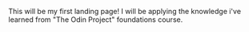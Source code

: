 This will be my first landing page! I will be applying the knowledge i've learned from "The Odin Project" foundations course.
